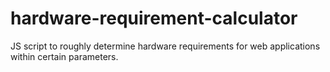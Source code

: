 # hardware-requirement-calculator
JS script to roughly determine hardware requirements for web applications within certain parameters.
